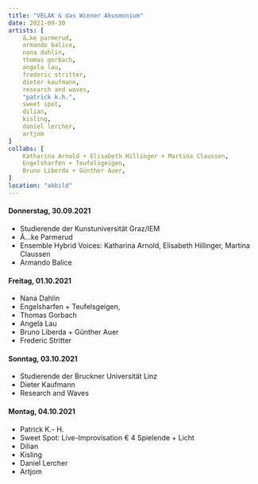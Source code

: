 ```yaml
---
title: "VELAK & das Wiener Akusmonium"
date: 2021-09-30
artists: [
    ã…ke parmerud,
    armando balice,
    nana dahlin,
    thomas gorbach,
    angela lau,
    frederic stritter,
    dieter kaufmann,
    research and waves,
    "patrick k.h.",
    sweet spot,
    dilian,
    kisling,
    daniel lercher,
    artjom
]
collabs: [
    Katharina Arnold + Elisabeth Hillinger + Martina Claussen,
    Engelsharfen + Teufelsgeigen,
    Bruno Liberda + Günther Auer,
]
location: "akbild"
---
```

#### Donnerstag, 30.09.2021
- Studierende der Kunstuniversität Graz/IEM
- Ã…ke Parmerud
- Ensemble Hybrid Voices: Katharina Arnold, Elisabeth Hillinger, Martina Claussen
- Armando Balice


#### Freitag, 01.10.2021
- Nana Dahlin
- Engelsharfen + Teufelsgeigen,
- Thomas Gorbach
- Angela Lau
- Bruno Liberda + Günther Auer 
- Frederic Stritter


#### Sonntag, 03.10.2021
- Studierende der Bruckner Universität Linz
- Dieter Kaufmann
- Research and Waves

#### Montag, 04.10.2021
- Patrick K.- H.
- Sweet Spot: Live-Improvisation € 4 Spielende + Licht
- Dilian
- Kisling
- Daniel Lercher
- Artjom
